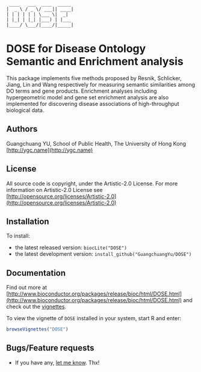 ```
 ____   ___  ____  _____ 
|  _ \ / _ \/ ___|| ____|
| | | | | | \___ \|  _|  
| |_| | |_| |___) | |___ 
|____/ \___/|____/|_____|
```                         


# DOSE for Disease Ontology Semantic and Enrichment analysis

 This package implements five methods proposed by Resnik, Schlicker, Jiang, Lin and Wang respectively for measuring semantic similarities among DO terms and gene products. Enrichment analyses including hypergeometric model and gene set enrichment analysis are also implemented for discovering disease associations of high-throughput biological data. 

## Authors ##

Guangchuang YU, School of Public Health, The University of Hong Kong [http://ygc.name](http://ygc.name)

## License ##

All source code is copyright, under the Artistic-2.0 License.
For more information on Artistic-2.0 License see [http://opensource.org/licenses/Artistic-2.0](http://opensource.org/licenses/Artistic-2.0)

## Installation ##

To install:
 * the latest released version:
   `biocLite("DOSE")`
 * the latest development version:
   `install_github("GuangchuangYu/DOSE")`

## Documentation ##

Find out more at [http://www.bioconductor.org/packages/release/bioc/html/DOSE.html](http://www.bioconductor.org/packages/release/bioc/html/DOSE.html) and check out the [vignettes](http://www.bioconductor.org/packages/release/bioc/vignettes/DOSE/inst/doc/DOSE.pdf).

To view the vignette of `DOSE` installed in your system, start R and enter:
```r
browseVignettes("DOSE")
```

## Bugs/Feature requests ##

 - If you have any, [let me know](https://github.com/GuangchuangYu/DOSE/issues). Thx!

